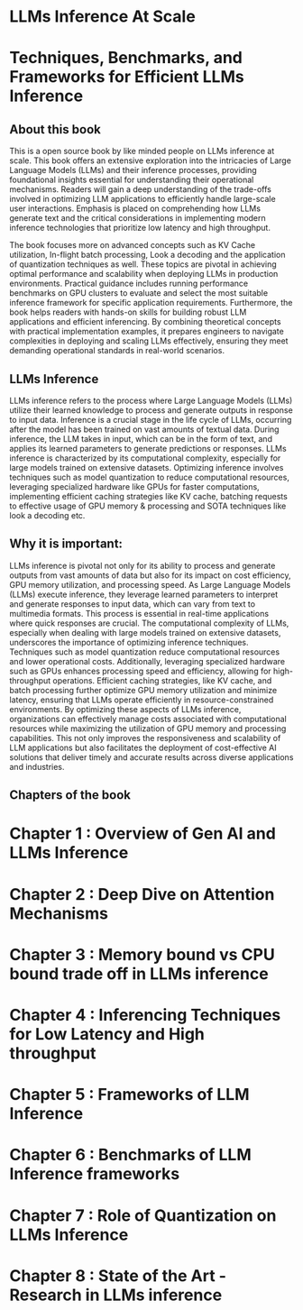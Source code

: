 # LLMs Inference At Scale
# Techniques, Benchmarks, and Frameworks for Efficient LLMs Inference

## About this book 

This is a open source book by like minded people on LLMs inference at scale.  This book offers an extensive exploration into the intricacies of Large Language Models (LLMs) and their inference processes, providing foundational insights essential for understanding their operational mechanisms. Readers will gain a deep understanding of the trade-offs involved in optimizing LLM applications to efficiently handle large-scale user interactions. Emphasis is placed on comprehending how LLMs generate text and the critical considerations in implementing modern inference technologies that prioritize low latency and high throughput.

The book focuses more on advanced concepts such as KV Cache utilization, In-flight batch processing, Look a decoding and the application of quantization techniques as well. These topics are pivotal in achieving optimal performance and scalability when deploying LLMs in production environments. Practical guidance includes running performance benchmarks on GPU clusters to evaluate and select the most suitable inference framework for specific application requirements.  Furthermore, the book helps readers with hands-on skills for building robust LLM applications and efficient inferencing. By combining theoretical concepts with practical implementation examples, it prepares engineers  to navigate complexities in deploying and scaling LLMs effectively, ensuring they meet demanding operational standards in real-world scenarios.

## LLMs Inference

LLMs inference refers to the process where Large Language Models (LLMs) utilize their learned knowledge to process and generate outputs in response to input data. Inference is a crucial stage in the life cycle of LLMs, occurring after the model has been trained on vast amounts of textual data. During inference, the LLM takes in input, which can be in the form of text, and applies its learned parameters to generate predictions or responses. LLMs inference is characterized by its computational complexity, especially for large models trained on extensive datasets. Optimizing inference involves techniques such as model quantization to reduce computational resources, leveraging specialized hardware like GPUs for faster computations, implementing efficient caching strategies like KV cache, batching requests to effective usage of GPU memory & processing and SOTA techniques like look a decoding etc. 

## Why it is important:

LLMs inference is pivotal not only for its ability to process and generate outputs from vast amounts of data but also for its impact on cost efficiency, GPU memory utilization, and processing speed. As Large Language Models (LLMs) execute inference, they leverage learned parameters to interpret and generate responses to input data, which can vary from text to multimedia formats. This process is essential in real-time applications where quick responses are crucial.  The computational complexity of LLMs, especially when dealing with large models trained on extensive datasets, underscores the importance of optimizing inference techniques. Techniques such as model quantization reduce computational resources and lower operational costs. Additionally, leveraging specialized hardware such as GPUs enhances processing speed and efficiency, allowing for high-throughput operations. Efficient caching strategies, like KV cache, and batch processing further optimize GPU memory utilization and minimize latency, ensuring that LLMs operate efficiently in resource-constrained environments. By optimizing these aspects of LLMs inference, organizations can effectively manage costs associated with computational resources while maximizing the utilization of GPU memory and processing capabilities. This not only improves the responsiveness and scalability of LLM applications but also facilitates the deployment of cost-effective AI solutions that deliver timely and accurate results across diverse applications and industries.

## Chapters of the book

# Chapter 1 :  Overview of Gen AI and LLMs Inference
# Chapter 2 :  Deep Dive on Attention Mechanisms
# Chapter 3 :  Memory bound vs CPU bound trade off in LLMs inference
# Chapter 4 :  Inferencing Techniques for Low Latency and High throughput 
# Chapter 5 :  Frameworks of LLM Inference
# Chapter 6 :  Benchmarks of LLM Inference frameworks 
# Chapter 7 :  Role of Quantization on LLMs Inference
# Chapter 8 :  State of the Art - Research in LLMs inference 





